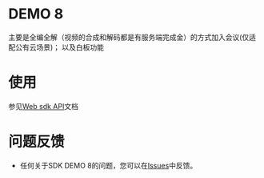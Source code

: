 # DEMO 8
主要是全编全解（视频的合成和解码都是有服务端完成金）的方式加入会议(仅适配公有云场景)；
以及白板功能
# 使用
 参见[Web sdk API](https://dev.myvmr.cn/doc/03_webrtc_video_sdk?t=cn&f=3_API_DOCUMENT)文档
 
# 问题反馈
* 任何关于SDK DEMO 8的问题，您可以在[Issues](https://github.com/VideoCloudTeam/WEB-SDK/issues/new)中反馈。




